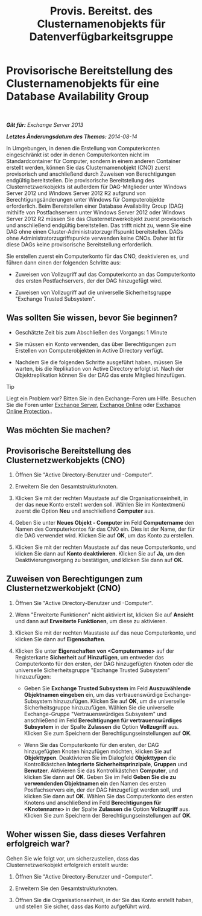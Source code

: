 ﻿---
title: 'Provis. Bereitst. des Clusternamenobjekts für Datenverfügbarkeitsgruppe'
TOCTitle: Provisorische Bereitstellung des Clusternamenobjekts für eine Database Availability Group
ms:assetid: 51ebf2f6-8a02-44ef-a489-ca361cb0f63a
ms:mtpsurl: https://technet.microsoft.com/de-de/library/Ff367878(v=EXCHG.150)
ms:contentKeyID: 50475651
ms.date: 04/24/2018
mtps_version: v=EXCHG.150
ms.translationtype: HT
---

# Provisorische Bereitstellung des Clusternamenobjekts für eine Database Availability Group

 

_**Gilt für:** Exchange Server 2013_

_**Letztes Änderungsdatum des Themas:** 2014-08-14_

In Umgebungen, in denen die Erstellung von Computerkonten eingeschränkt ist oder in denen Computerkonten nicht im Standardcontainer für Computer, sondern in einem anderen Container erstellt werden, können Sie das Clusternamenobjekt (CNO) zuerst provisorisch und anschließend durch Zuweisen von Berechtigungen endgültig bereitstellen. Die provisorische Bereitstellung des Clusternetzwerkobjekts ist außerdem für DAG-Mitglieder unter Windows Server 2012 und Windows Server 2012 R2 aufgrund von Berechtigungsänderungen unter Windows für Computerobjekte erforderlich. Beim Bereitstellen einer Database Availability Group (DAG) mithilfe von Postfachservern unter Windows Server 2012 oder Windows Server 2012 R2 müssen Sie das Clusternetzwerkobjekt zuerst provisorisch und anschließend endgültig bereitstellen. Das trifft nicht zu, wenn Sie eine DAG ohne einen Cluster-Administratorzugriffspunkt bereitstellen. DAGs ohne Administratorzugriffspunkte verwenden keine CNOs. Daher ist für diese DAGs keine provisorische Bereitstellung erforderlich.

Sie erstellen zuerst ein Computerkonto für das CNO, deaktivieren es, und führen dann einen der folgenden Schritte aus:

  - Zuweisen von Vollzugriff auf das Computerkonto an das Computerkonto des ersten Postfachservers, der der DAG hinzugefügt wird.

  - Zuweisen von Vollzugriff auf die universelle Sicherheitsgruppe "Exchange Trusted Subsystem".

## Was sollten Sie wissen, bevor Sie beginnen?

  - Geschätzte Zeit bis zum Abschließen des Vorgangs: 1 Minute

  - Sie müssen ein Konto verwenden, das über Berechtigungen zum Erstellen von Computerobjekten in Active Directory verfügt.

  - Nachdem Sie die folgenden Schritte ausgeführt haben, müssen Sie warten, bis die Replikation von Active Directory erfolgt ist. Nach der Objektreplikation können Sie der DAG das erste Mitglied hinzufügen.


> [!TIP]
> Liegt ein Problem vor? Bitten Sie in den Exchange-Foren um Hilfe. Besuchen Sie die Foren unter <A href="https://go.microsoft.com/fwlink/p/?linkid=60612">Exchange Server</A>, <A href="https://go.microsoft.com/fwlink/p/?linkid=267542">Exchange Online</A> oder <A href="https://go.microsoft.com/fwlink/p/?linkid=285351">Exchange Online Protection</A>..



## Was möchten Sie machen?

## Provisorische Bereitstellung des Clusternetzwerkobjekts (CNO)

1.  Öffnen Sie "Active Directory-Benutzer und -Computer".

2.  Erweitern Sie den Gesamtstrukturknoten.

3.  Klicken Sie mit der rechten Maustaste auf die Organisationseinheit, in der das neue Konto erstellt werden soll. Wählen Sie im Kontextmenü zuerst die Option **Neu** und anschließend **Computer** aus.

4.  Geben Sie unter **Neues Objekt - Computer** im Feld **Computername** den Namen des Computerkontos für das CNO ein. Dies ist der Name, der für die DAG verwendet wird. Klicken Sie auf **OK**, um das Konto zu erstellen.

5.  Klicken Sie mit der rechten Maustaste auf das neue Computerkonto, und klicken Sie dann auf **Konto deaktivieren**. Klicken Sie auf **Ja**, um den Deaktivierungsvorgang zu bestätigen, und klicken Sie dann auf **OK**.

## Zuweisen von Berechtigungen zum Clusternetzwerkobjekt (CNO)

1.  Öffnen Sie "Active Directory-Benutzer und -Computer".

2.  Wenn "Erweiterte Funktionen" nicht aktiviert ist, klicken Sie auf **Ansicht** und dann auf **Erweiterte Funktionen**, um diese zu aktivieren.

3.  Klicken Sie mit der rechten Maustaste auf das neue Computerkonto, und klicken Sie dann auf **Eigenschaften**.

4.  Klicken Sie unter **Eigenschaften von \<Computername\>** auf der Registerkarte **Sicherheit** auf **Hinzufügen**, um entweder das Computerkonto für den ersten, der DAG hinzugefügten Knoten oder die universelle Sicherheitsgruppe "Exchange Trusted Subsystem" hinzuzufügen:
    
      - Geben Sie **Exchange Trusted Subsystem** im Feld **Auszuwählende Objektnamen eingeben** ein, um das vertrauenswürdige Exchange-Subsystem hinzuzufügen. Klicken Sie auf **OK**, um die universelle Sicherheitsgruppe hinzuzufügen. Wählen Sie die universelle Exchange-Gruppe "Vertrauenswürdiges Subsystem" und anschließend im Feld **Berechtigungen für vertrauenswürdiges Subsystem** in der Spalte **Zulassen** die Option **Vollzugriff** aus. Klicken Sie zum Speichern der Berechtigungseinstellungen auf **OK**.
    
      - Wenn Sie das Computerkonto für den ersten, der DAG hinzugefügten Knoten hinzufügen möchten, klicken Sie auf **Objekttypen**. Deaktivieren Sie im Dialogfeld **Objekttypen** die Kontrollkästchen **Integrierte Sicherheitsprinzipale**, **Gruppen** und **Benutzer**. Aktivieren Sie das Kontrollkästchen **Computer**, und klicken Sie dann auf **OK**. Geben Sie im Feld **Geben Sie die zu verwendenden Objektnamen ein** den Namen des ersten Postfachservers ein, der der DAG hinzugefügt werden soll, und klicken Sie dann auf **OK**. Wählen Sie das Computerkonto des ersten Knotens und anschließend im Feld **Berechtigungen für \<Knotenname\>** in der Spalte **Zulassen** die Option **Vollzugriff** aus. Klicken Sie zum Speichern der Berechtigungseinstellungen auf **OK**.

## Woher wissen Sie, dass dieses Verfahren erfolgreich war?

Gehen Sie wie folgt vor, um sicherzustellen, dass das Clusternetzwerkobjekt erfolgreich erstellt wurde:

1.  Öffnen Sie "Active Directory-Benutzer und -Computer".

2.  Erweitern Sie den Gesamtstrukturknoten.

3.  Öffnen Sie die Organisationseinheit, in der Sie das Konto erstellt haben, und stellen Sie sicher, dass das Konto aufgeführt wird.

